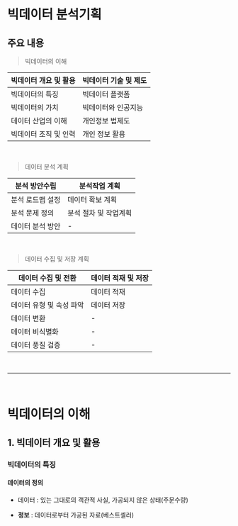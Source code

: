 # 빅데이터 분석기획
주요 내용
---
> 빅데이터의 이해

|빅데이터 개요 및 활용|빅데이터 기술 및 제도|
|-|-|
|빅데이터의 특징|빅데이터 플랫폼|
|빅데이터의 가치|빅데이터와 인공지능|
|데이터 산업의 이해|개인정보 법제도|
|빅데이터 조직 및 인력|개인 정보 활용| 

<Br>

> 데이터 분석 계획

|분석 방안수립|분석작업 계획|
|-|-|
|분석 로드맵 설정|데이터 확보 계획|
|분석 문제 정의|분석 절차 및 작업계획|
|데이터 분석 방안|-|

<Br>

> 데이터 수집 및 저장 계획

|데이터 수집 및 전환|데이터 적재 및 저장|
|-|-|
|데이터 수집|데이터 적재|
|데이터 유형 및 속성 파악|데이터 저장|
|데이터 변환|-|
|데이터 비식별화|-|
|데이터 풍질 검증|-|

<Br>

---

<Br>

# 빅데이터의 이해
## 1. 빅데이터 개요 및 활용
### 빅데이터의 특징
#### 데이터의 정의
- 데이터 : 있는 그대로의 객관적 사실, 가공되지 않은 상태(주문수량)

- **정보** : 데이터로부터 가공된 자료(베스트셀러)

<Br>



























